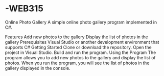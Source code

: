 # -WEB315
Online Photo Gallery
A simple online photo gallery program implemented in C#.

Features
Add new photos to the gallery
Display the list of photos in the gallery
Prerequisites
Visual Studio or another development environment that supports C#
Getting Started
Clone or download the repository.
Open the project in Visual Studio.
Build and run the program.
Using the Program
The program allows you to add new photos to the gallery and display the list of photos. When you run the program, you will see the list of photos in the gallery displayed in the console.
